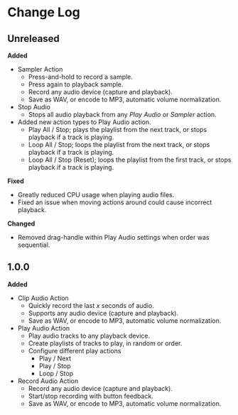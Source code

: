 # Change Log

## Unreleased

**Added**
- Sampler Action
  - Press-and-hold to record a sample.
  - Press again to playback sample.
  - Record any audio device (capture and playback).
  - Save as WAV, or encode to MP3, automatic volume normalization.
- Stop Audio
  - Stops all audio playback from any *Play Audio* or *Sampler* action.
- Added new action types to Play Audio action.
  - Play All / Stop; plays the playlist from the next track, or stops playback if a track is playing.
  - Loop All / Stop; loops the playlist from the next track, or stops playback if a track is playing.
  - Loop All / Stop (Reset); loops the playlist from the first track, or stops playback if a track is playing.

**Fixed**
- Greatly reduced CPU usage when playing audio files.
- Fixed an issue when moving actions around could cause incorrect playback.

**Changed**
- Removed drag-handle within Play Audio settings when order was sequential.

## 1.0.0

**Added**
- Clip Audio Action
  - Quickly record the last *x* seconds of audio.
  - Supports any audio device (capture and playback).
  - Save as WAV, or encode to MP3, automatic volume normalization.
- Play Audio Action
  - Play audio tracks to any playback device.
  - Create playlists of tracks to play, in random or order.
  - Configure different play actions
    - Play / Next
    - Play / Stop
    - Loop / Stop
- Record Audio Action
  - Record any audio device (capture and playback).
  - Start/stop recording with button feedback.
  - Save as WAV, or encode to MP3, automatic volume normalization.
